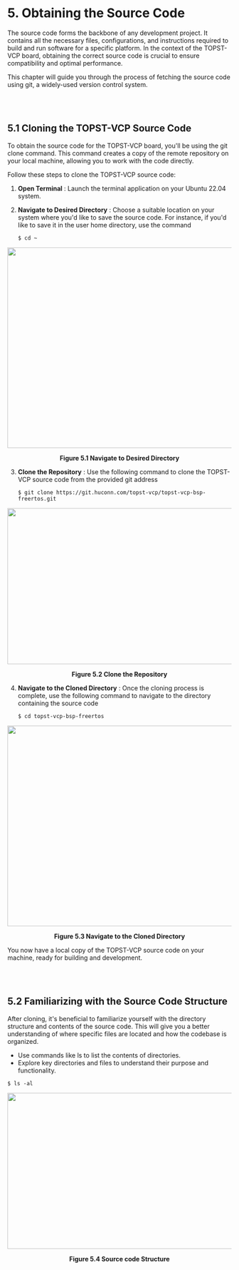 #  5. Obtaining the Source Code

The source code forms the backbone of any development project. It contains all the necessary files, configurations, and instructions required to build and run software for a specific platform. In the context of the TOPST-VCP board, obtaining the correct source code is crucial to ensure compatibility and optimal performance.

This chapter will guide you through the process of fetching the source code using git, a widely-used version control system.

<br/><br/>

## 5.1 Cloning the TOPST-VCP Source Code

To obtain the source code for the TOPST-VCP board, you'll be using the git clone command. This command creates a copy of the remote repository on your local machine, allowing you to work with the code directly.

Follow these steps to clone the TOPST-VCP source code:

1. **Open Terminal** : Launch the terminal application on your Ubuntu 22.04 system.
2. **Navigate to Desired Directory** : Choose a suitable location on your system where you'd like to save the source code. For instance, if you'd like to save it in the user home directory, use the command

    ```
    $ cd ~
    ```

<p align="center"><img src="https://github.com/topst-development/Documentation/assets/161264431/01cae79d-d72a-4929-9bbc-38a2c196223a" width="750" height="450"></p>
<p align="center"><strong>Figure 5.1 Navigate to Desired Directory</strong></p>


3. **Clone the Repository** : Use the following command to clone the TOPST-VCP source code from the provided git address

    ```
    $ git clone https://git.huconn.com/topst-vcp/topst-vcp-bsp-freertos.git
    ```
<p align="center">
    <img src="https://github.com/Topst-Dev/Documentation/assets/144076415/ade01a9a-0d3d-451a-a5bd-4d928f71005b" width="750" height="350">
</p>
<p align="center"><strong>Figure 5.2 Clone the Repository</strong></p>

4. **Navigate to the Cloned Directory** : Once the cloning process is complete, use the following command to navigate to the directory containing the source code

    ```
    $ cd topst-vcp-bsp-freertos
    ```

<p align="center"><img src="https://github.com/topst-development/Documentation/assets/161264431/d84f2f8e-7fef-4a1f-abc2-4903b1f118ae" width="750" height="450"></p>
<p align="center"><strong>Figure 5.3 Navigate to the Cloned Directory</strong></p>

You now have a local copy of the TOPST-VCP source code on your machine, ready for building and development.

<br/><br/>

## 5.2 Familiarizing with the Source Code Structure

After cloning, it's beneficial to familiarize yourself with the directory structure and contents of the source code. This will give you a better understanding of where specific files are located and how the codebase is organized.

- Use commands like ls to list the contents of directories.
- Explore key directories and files to understand their purpose and functionality.

```
$ ls -al
```
  
<p align="center">
    <img src="https://github.com/Topst-Dev/Documentation/assets/144076415/77b68348-8e02-4f4b-af73-c890a7891d6c" width="750" height="350">
</p>  
<p align="center"><strong>Figure 5.4 Source code Structure</strong></p>
